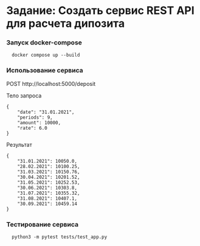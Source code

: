 # Задание: Создать сервис REST API для расчета дипозита

### Запуск docker-compose
```
  docker compose up --build
```
### Использование сервиса

POST http://localhost:5000/deposit

Тело запроса
```
{
    "date": "31.01.2021",
    "periods": 9,
    "amount": 10000,
    "rate": 6.0
}
```

Результат
```
{
    "31.01.2021": 10050.0,
    "28.02.2021": 10100.25,
    "31.03.2021": 10150.76,
    "30.04.2021": 10201.52,
    "31.05.2021": 10252.53,
    "30.06.2021": 10303.8,
    "31.07.2021": 10355.32,
    "31.08.2021": 10407.1,
    "30.09.2021": 10459.14
}
```

### Тестирование сервиса
```
  python3 -m pytest tests/test_app.py
```
